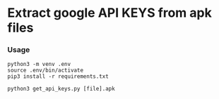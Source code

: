 # Extract google API KEYS from apk files


### Usage

```
python3 -m venv .env
source .env/bin/activate
pip3 install -r requirements.txt

python3 get_api_keys.py [file].apk
```
